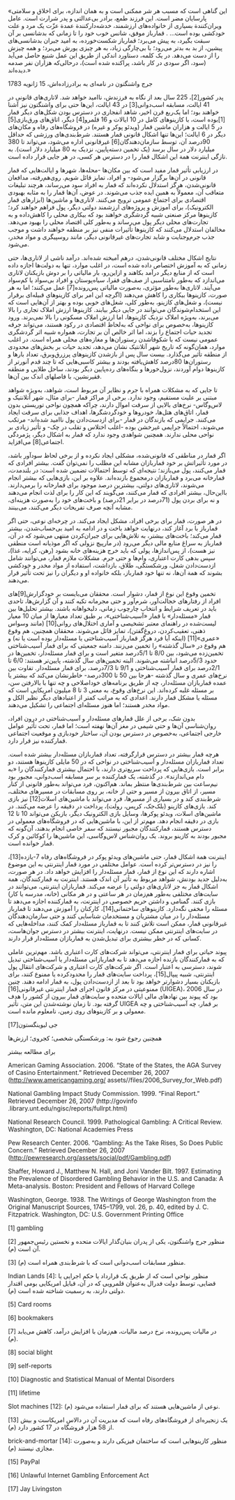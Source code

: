  «این گناهی است که مسبب هر شر ممکنی است و به همان اندازه، برای اخلاق و سلامتی پارسایان مضر است. این فرزند طمع، برادر بی‌عدالتی و پدر شرارت است. عامل ویران‌کنندة بسیاری از خانواده‌های ارزشمند، خدشه‌دارکنندة عمدة عزّت یک مرد و علت خودکشی بوده است... . قمارباز موفق، شانس خوب خود را تا زمانی که بدشانسی بر آن سبقت بگیرد، به پیش می‌برد؛ قمارباز شکست‌خورده، به امید جبران بدشانسی‌های پیشین، از بد به بدتر می‌رود؛ با بی‌چارگی زیاد، به هر چیزی یورش می‌برد؛ و همه چیزش را از دست می‌دهد. در یک کلمه، دستاورد اندکی از طریق این عمل شنیع حاصل می‌آید (سود، اگر سودی در کار باشد، پراکنده شده است)، درحالی‌که هزاران نفر صدمه دیده‌اند.»

 جرج واشنگتون در نامه‌ای به برادرزاده‌اش، 15 ژانویه 1783

 پدر کشور[2]، 225 سال بعد از نگاه به فرزندش، ناامید خواهد شد. لاتاری‌های قانونی در 41 ایالت، مسابقه اسب‌دوانی[3] در 43 ایالت، این‌ها حتی برای واشنگتون نیز آشنا خواهند بود؛ اما یک‌ربع قرن اخیر، شاهد انفجاری در دسترس بودن شکل‌های دیگر قمار [1]بوده است، با کازینوهای کامل در 10 ایالات و 16 قلمرو[4] دیگر، اتاق‌های ورق‌بازی[5] در 5 ایالت و هزاران ماشین قمار (ویدئو پوکر و غیره) در فروشگاه‌های رفاه و مکان‌های دیگر در 6 ایالت؛ این‌ها تنها اشکال قانونی قمار هستند. شرط‌بندی‌های ورزشی که حداقل 90درصد آن، توسط سازمان‌دهندگان[6] غیرقانونی اداره می‌شود، می‌تواند تا 380 میلیارد دلار در سال برسد (یک تخمین دسته‌پایین، نزدیک به 80 میلیارد دلار است). به تازگی اینترنت همة این اشکال قمار را در دسترس هر کسی، در هر جایی قرار داده است.

در ارزیابی تأثیر قمار مفید است که بین مکان‌ها -محله‌ها، شهرها و ایالت‌هایی که قمار قانونی در آن‌ها برگزار می‌شود- و افراد، تمایز قائل شویم. روی‌هم‌رفته، مدافعان قانونی‌شدن، هرگز استدلال نکرده‌اند که قمار به افراد سود می‌رساند، هرچند تبلیغات متعاقب آن، معمولاً به همین ایده جذب می‌شوند. در عوض، آن‌ها قمار را به مثابه بهبودی اقتصادی برای اجتماع عمومی ترویج می‌کنند. لاتاری‌ها و ماشین‌ها (ابزارهای قمار الکترونیک)، برای آموزش و پروژه‌های ارزشمند دولتی دیگر، پول فراهم خواهند کرد؛ کازینوها مرکز صنعتی شبیه گردشگری خواهند بود که بیکاری محلی را کاهش‌داده و به تجارت‌های محلی دیگر پول می‌رساند و به‌طور کلی اقتصاد محلی را بهبود می‌دهد. مخالفان استدلال می‌کنند که کازینوها تأثیرات منفی نیز بر منطقه خواهند داشت و موجب جذب جرم‌وجنایت و شاید تجارت‌های غیرقانونی دیگر، مانند روسپیگری و مواد مخدر، می‌شود.

 نتایج اشکال مختلف قانونی‌شدن، درهم آمیخته شده‌اند. درآمد ناشی از لاتاری‌ها، حتی زمانی که به آموزش اختصاص داده شده است، در اغلب موارد، تنها به دولت‌ها اجازه داده است که از منابع دیگر درآمد بکاهند و ازاین‌رو، بار مالیاتی را بر دوش بازیکنان لاتاری می‌اندازد که به‌طور نامتناسبی از صف‌های فقرا، سیاه‌پوستان و افراد بی‌سواد یا کم‌سواد می‌آیند. لاتاری‌ها به‌طور مؤثری، به‌صورت مالیاتی پس‌رونده[7] عمل می‌کنند؛ اما به هر صورت، کازینوها بیکاری را کاهش می‌دهند (اگرچه این امر برای کازینوهای قبیله‌ای برقرار نیست)، و شغل‌های کازینو، به‌طور کلی، شغل‌های خوبی بوده و بهتر از آن‌هایی است که این استخدام‌شوندگان می‌توانند در جایی دیگر بیابند. کازینوها ارزش املاک تجاری را بالا می‌برند، به‌ویژه املاک نزدیک کازینوها، اما ارزش املاک مسکونی را بالا نمی‌برند. ورود کازینوها، به‌خصوص برای نواحی که به‌لحاظ اقتصادی در رکود هستند، می‌تواند جرقه تجدید حیات اجتماع را بزند، اما اثر خالص آن بر تجارت، همواره شبیه اثر گردشگری عمومی نیست که با شکوفاشدن رستوران‌ها و مغازه‌های محلی همراه است. در اغلب موارد، همان‌گونه که تاریخ شهر آتلانتیک نشان می‌دهد، تجدید حیات بر بخش‌های محدودی از منطقه تأثیر می‌گذارد. بیست سال پس از بازشدن کازینوهای پرزرق‌وبرق، تعداد بارها و رستوران‌ها 80درصد کاهش‌یافته بودند و بیشتر کاسبی‌هایی که تا چند قدم آنورتر از کازینوها دوام آوردند، نزول‌خورها و بنگاه‌های رده‌پایین دیگر بودند، ساحل طلایی و منطقه فقیرنشین، با فاصله­ای اندک بین آن‌ها.

 تا جایی که به مشکلات همراه با جرم و نظایر آن مربوط است، شواهد، به‌ویژه شواهد مبتنی بر علیت مستقیم، وجود ندارد. برخی از مراکز قمار -برای مثال، شهر آتلانتیک و لاس‌وگاس- نرخ‌های بالایی از سرقت اموال دارند، چراکه همچون نواحی توریستی بدون قمار، اتاق‌های هتل‌ها، خودروها و خودگردشگرها، اهداف جذابی برای سرقت ایجاد می‌کنند. جرایمی که بازندگان در قمار -برای ازدست‌دادن پول ناامید شده‌اند- مرتکب می‌شوند، احتمالاً جرایمی غیرخشن بوده -اغلب اختلاس و تقلب در چک- و تأثیر زیادی بر نواحی محلی ندارند. همچنین شواهدی وجود ندارد که قمار به اشکال دیگر، پژمردگی اجتماعی[8] می‌افزاید.

اگر قمار در مناطقی که قانونی‌شده، مشکلی ایجاد نکرده و از برخی لحاظ سودآور باشد، در مورد تأثیراتش بر خود قماربازان مشابه این مطلب را نمی‌توان گفت. بیشتر افرادی که قمار می‌کنند، پول می‌بازند؛ نتیجه‌ای که توسط احتمالات تضمین شده است: در بلندمدت، قمارخانه می‌برد و قماربازان درمجموع بازنده‌اند. علاوه بر این، بازی‌هایی که بیشتر انجام می‌شوند، لاتاری‌های دولتی، بیشترین درصد موجود برای قمارخانه را برمی‌دارند. بااین‌حال، بیشتر افرادی که قمار می‌کنند، می‌گویند که این کار را برای لذت انجام می‌دهند و نه برای بردن پول (71درصد در برابر 21درصد) و باخت‌های خود را به‌صورت هزینه‌ای، مشابه آنچه صرف تفریحات دیگر می‌کنند، می‌بینند.

در هر صورت، قمار برای برخی افراد، مشکل ایجاد می‌کند. در چرخه‌ای نوعی، حتی اگر قمارباز با برد آغاز کند، درنهایت خواهد باخت و در ادامه به امید بی‌حساب‌شدن، بیشتر قمار می‌کند؛ باخت‌های بیشتر، به تلاش‌هایی برای جبران‌کردن منتهی می‌شود که در آن، قمارباز به سراغ منابع مالی دیگر می‌رود (در مارپیچ نزولی که اگر موذیانه است منطقی نیز هست)، از پس‌اندازها، پولی که باید خرج هزینه‌های خانه بشود (رهن، کرایه، غذا)، سپس بدهی کارت اعتباری، وام‌ها و حتی جرم. مشکلات ملازم قمار، می‌توانند شامل ازدست‌دادن شغل، ورشکستگی، طلاق، بازداشت، استفاده از مواد مخدر و خودکشی بشوند که همة آن‌ها، نه تنها خود قمارباز، بلکه خانواده او و دیگران را نیز تحت تأثیر قرار می‌دهند.

 تخمین وقوع این نوع از قمار، دشوار است. محققان می‌بایست بر خودگزارش[9]‌های افراد از رفتارهای خجالت‌آور، شرم‌آور و حتی مجرمانه تکیه کنند و آن گزارش‌ها، تاحدی باید در تعریف شرایط و انتخاب چارچوب زمانی، دلبخواهانه باشند. بیشتر تحلیل‌ها بین قمار «مسئله‌دار» با قمار «آسیب‌شناختی»، بر طبق تعداد معیارها از میان 10 معیار لیست‌شده در راهنمای معتبر تشخیصی و آماری اختلال‌های روانی[10] (مانند وسواس ذهنی، تعقیب‌کردن، دروغ‌گفتن)، تمایز قائل می‌شوند. محققان همچنین، هم وقوع «عمری»[11] (اینکه آیا فرد هرگز قمارباز آسیب‌شناختی یا مسئله‌دار بوده است یا نه) و هم وقوع در «سال گذشته» را تخمین می‌زنند. دامنه جمعیتی که برای قمار آسیب‌شناختی تخمین‌زده می‌شود، بین 8/0 تا 5/1درصد متغیر است و برای قمار مسئله‌دار، تخمین‌ها در حدود 5/3درصد انباشته می‌شوند. البته تخمین‌های سال گذشته، پایین‌تر هستند: 6/0 تا 2/1درصد برای قمار آسیب‌شناختی و 9/1 تا 7/3درصد، برای قمار مسئله‌دار. تفاوت بین نرخ‌های عمری و سال گذشته -هرجا بین 50 تا 300درصد- خاطرنشان می‌کند که بیشتر یا عمده قماربازان مسئله‌دار، چه از طریق برنامه‌های خوداصلاحی و چه تنها با بالارفتن سن، بر مسئله غلبه کرده‌اند. این نرخ‌های وقوع، به معنی 3 تا 8 میلیون امریکایی است که مسئله یا مشکل قمار دارند. اعدادی که به مراتب کمتر از اعتیادهای دیگر نظیر الکل و مواد مخدر هستند؛ اما هنوز مسئله‌ای اجتماعی را تشکیل می‌دهند.

بدون شک، برخی از علل قمارهای مسئله‌دار و آسیب‌شناختی در درون افراد، روان‌شناسی آن‌ها و حتی شیمی در مغز آن‌ها نهفته است؛ اما قمار، تحت تأثیر عوامل خارجی اجتماعی، به‌خصوص در دسترس بودن آن، ساختار خودبازی و موقعیت اجتماعی قمارکننده نیز قرار دارد. 

هرچه قمار بیشتر در دسترس قرارگرفته، تعداد قماربازان مسئله‌دار بیشتر شده است. تعداد قماربازان مسئله‌دار و آسیب‌شناختی در نواحی که در 50 مایلی کازینوها هستند، دو برابر است. بازی‌هایی که پرداخت سریع‌تری دارند، با احتمال بیشتری قمارکنندگان را «به دام می‌اندازند». در گذشته، یک قمارکننده بر سر مسابقه اسب‌دوانی، مجبور بود نیم‌ساعت بین شرط‌بندی‌ها منتظر بماند. هم‌اکنون، فرد می‌تواند به‌طور قانونی از کنار مسیر، از اتاق بیرون از مسیر و حتی از خانه، بر روی مسابقات در مسیرهای مختلف، شرط‌بندی کند و در بسیاری از مسیرها، فرد می‌تواند با ماشین‌های اسلات[12] نیز بازی کند. بازی‌های کازینو (بلک‌جک، کرپس، رولت)، پرداخت در دقیقه را عرضه می‌کنند. در ماشین‌های اسلات، ویدئو پوکرها، وسایل بازی الکترونیک دیگر، بازیکن می‌تواند 10 تا 12 بازی در دقیقه انجام دهد. مهم‌تر از این، با ماشین‌هایی که در فروشگاه‌های معمولی در دسترس هستند، قمارکنندگان مجبور نیستند که سفر خاصی انجام بدهند، آن‌گونه که مجبور بودند به کازینو بروند. یک روان‌شناس لاس‌وگاسی، این ماشین‌ها را کوکائین و کرک قمار خوانده است.

 اینترنت همة اشکال قمار، حتی ماشین‌های ویدئو پوکر در فروشگاه‌های رفاه 7-یازده[13]، را نیز در دسترس‌تر کرده است. عوامل مختلفی در مورد قمار اینترنتی به این موضوع اشاره دارند که این نوع از قمار، قمار مسئله‌دار را افزایش خواهد داد. در هر صورت، به‌دلیل جدید بودنش، شواهد مربوط به تأثیر آن اندک هستند. اینترنت به قمارکنندگان، همة اشکال قمار به جز لاتاری‌های دولتی را عرضه می‌کند. قماربازان اینترنتی، می‌توانند در سایت‌های مختلفی به‌طور هم‌زمان در هر ساعتی و در هر مکانی (خانه، مدرسه یا کار) بازی کنند. گمنامی و داشتن حریم خصوصی در اینترنت، به قمارکننده اجازه می‌دهد تا مسئله را مخفی نگه‌دارد. کازینوهای ساختمانی[14]، کارکنان را آموزش می‌دهند تا قمارباز مسئله‌دار را در میان مشتریان و مستخدمان شناسایی کنند و حتی سازمان‌دهندگان غیرقانونی قمار، ممکن است تلاش کنند تا به قمارباز مسئله‌دار کمک کنند، مداخله‌هایی که در سایت‌های اینترنتی ممکن نیست. درنهایت، اینترنت بیشتر در دسترس جوان‌هاست، کسانی که در خطر بیشتری برای تبدیل‌شدن به قماربازان مسئله‌دار قرار دارند. 

پیوند حیاتی برای قمار اینترنتی، می‌تواند شرکت‌های کارت اعتباری باشد. مهم‌ترین عاملی که به قمارکنندگان بازنده اجازه می‌دهد تا به قماربازانی مسئله‌دار یا آسیب‌شناختی تبدیل شوند، دسترسی به اعتبار است. اگر شرکت‌های کارت اعتباری و شرکت‌های انتقال پول اینترنتی، شبیه پیپال[15]، پرداخت سایت‌های قمار را محدودکرده یا ممنوع کنند، برای بازیکنان بسیار دشوارتر خواهد بود تا بعد از ازدست‌دادن پول، به قمار ادامه دهند. چنین ممنوعیتی در مرکز قانون اجرای قمار اینترنتی غیرقانونی[16] (UIGEA)، در سال 2006 بود که پیوند بین نهادهای مالی ایالات متحده و سایت‌های قمار بیرون از کشور را هدف گرفته بود. تا زمان نوشته‌شدن این متن، تأثیر UIGEA بر قمار، چه آسیب‌شناختی و چه معمولی و بر کازینوهای روی زمین، نامعلوم مانده است.

 جی لیوینگستون[17]

 همچنین رجوع شود به: ورشکستگی شخصی؛ کجروی؛ ارزش‌ها

برای مطالعه بیشتر

 

American Gaming Association. 2006. “State of the States, the AGA Survey of Casino Entertainment.” Retrieved December 26, 2007 (http://www.americangaming.org/ assets//files/2006\_Survey\_for\_Web.pdf)

National Gambling Impact Study Commission. 1999. “Final Report.” Retrieved December 26, 2007 (http://govinfo .library.unt.edu/ngisc/reports/fullrpt.html)

National Research Council. 1999. Pathological Gambling: A Critical Review. Washington, DC: National Academies Press

Pew Research Center. 2006. “Gambling: As the Take Rises, So Does Public Concern.” Retrieved December 26, 2007 (http://pewresearch.org/assets/social/pdf/Gambling.pdf)

Shaffer, Howard J., Matthew N. Hall, and Joni Vander Bilt. 1997. Estimating the Prevalence of Disordered Gambling Behavior in the U.S. and Canada: A Meta-analysis. Boston: President and Fellows of Harvard College

Washington, George. 1938. The Writings of George Washington from the Original Manuscript Sources, 1745–1799, vol. 26, p. 40, edited by J. C. Fitzpatrick. Washington, DC: U.S. Government Printing Office

[1] gambling

 [2] منظور جرج واشنگتون، یکی از پدران بنیان‌گذار ایالات متحده و نخستین رئیس‌جمهور آن است (م).

 [3] منظور مسابقات اسب‌دوانی است که با شرط‌بندی همراه است (م).

 Indian Lands [4]: منظور نواحی است که از طریق یک قرارداد یا حکم اجرایی یا قضایی، توسط دولت فدرال به‌عنوان قلمرویی که در آن، قبایل امریکایی بومی اقتدار دولتی دارند، به رسمیت شناخته شده است (م). 

[5] Card rooms

[6] bookmakers

[7] در مالیات پس‌رونده، نرخ درصد مالیات، هم‌زمان با افزایش درآمد، کاهش می‌یابد (م).

 [8] social blight

 [9] self-reports

[10] Diagnostic and Statistical Manual of Mental Disorders

[11] lifetime

Slot machines [12]: نوعی از ماشین‌هایی هستند که برای قمار استفاده می‌شود (م).

 [13] یک زنجیره‌ای از فروشگاه‌های رفاه است که مدیریت آن در دالاس امریکاست و بیش از 58 هزار فروشگاه در 17 کشور دارد (م). 

brick-and-mortar [14]: منظور کازینوهایی است که ساختمان فیزیکی دارند و به‌صورت مجازی نیستند (م).

 [15] PayPal

 [16] Unlawful Internet Gambling Enforcement Act

 [17] Jay Livingston

 

 

 

 